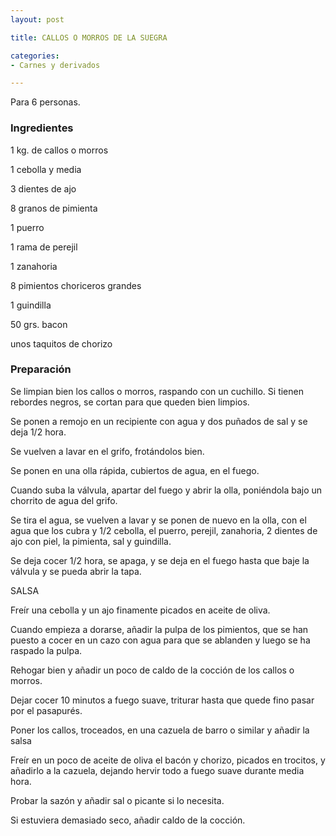 ```yaml
---
layout: post

title: CALLOS O MORROS DE LA SUEGRA

categories:
- Carnes y derivados

---
```

Para 6 personas.

<h3>Ingredientes</h3>

1 kg. de callos o morros

1 cebolla y media

3 dientes de ajo

8 granos de pimienta

1 puerro

1 rama de perejil

1 zanahoria

8 pimientos choriceros grandes

1 guindilla

50 grs. bacon

unos taquitos de chorizo

<h3>Preparación</h3>

Se limpian bien los callos o morros, raspando con un cuchillo. Si tienen rebordes negros, se cortan para que queden bien limpios.

Se ponen a remojo en un recipiente con agua y dos puñados de sal y se deja 1/2 hora.

Se vuelven a lavar en el grifo, frotándolos bien.

Se ponen en una olla rápida, cubiertos de agua, en el fuego.

Cuando suba la válvula, apartar del fuego y abrir la olla, poniéndola bajo un chorrito de agua del grifo.

Se tira el agua, se vuelven a lavar y se ponen de nuevo en la olla, con el agua que los cubra y 1/2 cebolla, el puerro, perejil, zanahoria, 2 dientes de ajo con piel, la pimienta, sal y guindilla.

Se deja cocer 1/2 hora, se apaga, y se deja en el fuego hasta que baje la válvula y se pueda abrir la tapa.

SALSA

Freír una cebolla y un ajo finamente picados en aceite de oliva.

Cuando empieza a dorarse, añadir la pulpa de los pimientos, que se han puesto a cocer en un cazo con agua para que se ablanden y  luego se ha raspado la pulpa.

Rehogar bien y añadir un poco de caldo de la cocción de los callos o morros.

Dejar cocer 10 minutos a fuego suave, triturar hasta que quede fino pasar por el pasapurés.

Poner los callos, troceados, en una cazuela de barro o similar y añadir la salsa

Freír en un poco de aceite de oliva el bacón y chorizo, picados en trocitos, y añadirlo a la cazuela, dejando hervir todo a fuego suave durante media hora.

Probar la sazón y añadir sal o picante si lo necesita.

Si estuviera demasiado seco, añadir caldo de la cocción.

